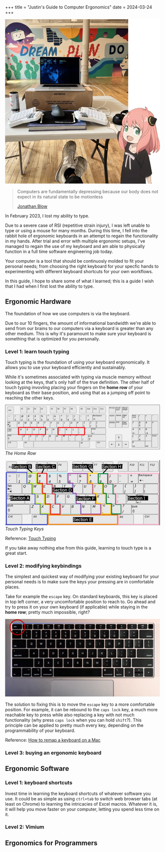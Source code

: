 +++
title = "Justin's Guide to Computer Ergonomics"
date = 2024-03-24
+++

![Ergonomic Keyboard + Anya](./ergo-anya.png)

> Computers are fundamentally depressing because our body does not expect in its natural state to be motionless
>
> [Jonathan Blow](https://youtu.be/i7kh8pNRWOo?si=uXOIwhr-dAjdFkZ5&t=236)

In February 2023, I lost my ability to type.

Due to a severe case of RSI (repetitive strain injury), I was left unable to type or using a mouse for many months. During this time, I fell into the rabbit hole of ergonomic keyboards in an attempt to regain the functionality in my hands. After trial and error with multiple ergonomic setups, I've managed to regain the use of my keyboard and am able to physically function in a full time software engineering job today.

Your computer is a tool that should be continuosly molded to fit your personal needs; from choosing the right keyboard for your specfic hands to experimenting with different keyboard shortcuts for your own workflows.

In this guide, I hope to share some of what I learned; this is a guide I wish that I had when I first lost the ability to type.

## Ergonomic Hardware

The foundation of how we use computers is via the keyboard.

Due to our 10 fingers, the amount of informational bandwidth we're able to send from our brains to our computers via a keyboard is greater than any other medium. This is why it's paramount to make sure your keyboard is something that is optimized for you personally.

### Level 1: learn touch typing

Touch typing is the foundation of using your keyboard ergonomically. It allows you to use your keyboard efficiently and sustainably.

While it's sometimes associated with typing via muscle memory without looking at the keys, that's only half of the true definition. The other half of touch typing invovling placing your fingers on the **home row** of your keyboard as their base position, and using that as a jumping off point to reaching the other keys.

![Home Row Keyboard](./home-row-keyboard.png)
*The Home Row*

![Keyboard Labelled](./keyboard-labelled.jpg)
*Touch Typing Keys*

Reference: [Touch Typing](https://opentextbc.ca/computerstudies/chapter/the-base-position/)

If you take away nothing else from this guide, learning to touch type is a great start.

### Level 2: modifying keybindings

The simplest and quickest way of modifying your existing keyboard for your personal needs is to make sure the keys your pressing are in comfortable places.

Take for example the `escape` key. On standard keyboards, this key is placed in top left corner, a very uncomfortable position to reach to. Go ahead and try to press it on your own keyboard (if applicable) while staying in the **home row**; pretty much impossible, right?

![Macbook Escape Key](./macbook-escape-key.png)

The solution to fixing this is to move the `escape` key to a more comfortable position. For example, it can be rebound to the `caps lock` key, a much more reachable key to press while also replacing a key with not much functionality (why press `caps lock` when you can hold `shift`?). This principle can be applied to pretty much every key, depending on the programmability of your keyboard.

Reference: [How to remap a keyboard on a Mac](https://www.theverge.com/23591533/mac-remap-keyboard-how-to)

### Level 3: buying an ergonomic keyboard

## Ergonomic Software

### Level 1: keyboard shortcuts

Invest time in learning the keyboard shortcuts of whatever software you use. It could be as simple as using `ctrl+tab` to switch web browser tabs (at least on Chrome) to learning the intricacies of Excel macros. Whatever it is, it will help you move faster on your computer, letting you spend less time on it.

### Level 2: Vimium

## Ergonomics for Programmers
